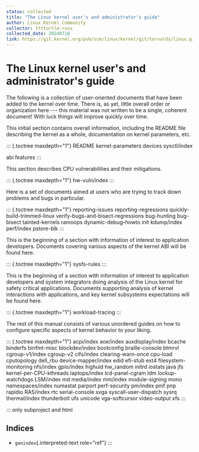 ```yaml
---
status: collected
title: "The Linux kernel user's and administrator's guide"
author: Linux Kernel Community
collector: tttturtle-russ
collected_date: 20240718
link: https://git.kernel.org/pub/scm/linux/kernel/git/torvalds/linux.git/tree/Documentation/admin-guide/index.rst
---
```


# The Linux kernel user\'s and administrator\'s guide

The following is a collection of user-oriented documents that have been
added to the kernel over time. There is, as yet, little overall order or
organization here --- this material was not written to be a single,
coherent document! With luck things will improve quickly over time.

This initial section contains overall information, including the README
file describing the kernel as a whole, documentation on kernel
parameters, etc.

::: {.toctree maxdepth="1"}
README kernel-parameters devices sysctl/index

abi features
:::

This section describes CPU vulnerabilities and their mitigations.

::: {.toctree maxdepth="1"}
hw-vuln/index
:::

Here is a set of documents aimed at users who are trying to track down
problems and bugs in particular.

::: {.toctree maxdepth="1"}
reporting-issues reporting-regressions quickly-build-trimmed-linux
verify-bugs-and-bisect-regressions bug-hunting bug-bisect
tainted-kernels ramoops dynamic-debug-howto init kdump/index perf/index
pstore-blk
:::

This is the beginning of a section with information of interest to
application developers. Documents covering various aspects of the kernel
ABI will be found here.

::: {.toctree maxdepth="1"}
sysfs-rules
:::

This is the beginning of a section with information of interest to
application developers and system integrators doing analysis of the
Linux kernel for safety critical applications. Documents supporting
analysis of kernel interactions with applications, and key kernel
subsystems expectations will be found here.

::: {.toctree maxdepth="1"}
workload-tracing
:::

The rest of this manual consists of various unordered guides on how to
configure specific aspects of kernel behavior to your liking.

::: {.toctree maxdepth="1"}
acpi/index aoe/index auxdisplay/index bcache binderfs binfmt-misc
blockdev/index bootconfig braille-console btmrvl cgroup-v1/index
cgroup-v2 cifs/index clearing-warn-once cpu-load cputopology dell_rbu
device-mapper/index edid efi-stub ext4 filesystem-monitoring nfs/index
gpio/index highuid hw_random initrd iostats java jfs
kernel-per-CPU-kthreads laptops/index lcd-panel-cgram ldm
lockup-watchdogs LSM/index md media/index mm/index module-signing mono
namespaces/index numastat parport perf-security pm/index pmf pnp rapidio
RAS/index rtc serial-console svga syscall-user-dispatch sysrq
thermal/index thunderbolt ufs unicode vga-softcursor video-output xfs
:::

::: only
subproject and html

## Indices

-   `genindex`{.interpreted-text role="ref"}
:::
